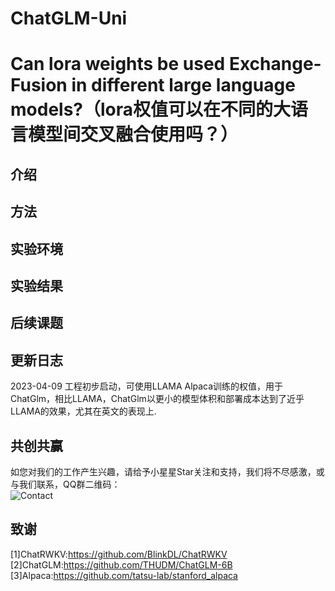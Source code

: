 # ChatGLM-Uni
# Can lora weights be used Exchange-Fusion in different large language models?（lora权值可以在不同的大语言模型间交叉融合使用吗？）

## 介绍

## 方法

## 实验环境

## 实验结果

## 后续课题


## 更新日志
2023-04-09
工程初步启动，可使用LLAMA Alpaca训练的权值，用于ChatGlm，相比LLAMA，ChatGlm以更小的模型体积和部署成本达到了近乎LLAMA的效果，尤其在英文的表现上.

## 共创共赢
如您对我们的工作产生兴趣，请给予小星星Star关注和支持，我们将不尽感激，或与我们联系，QQ群二维码：<br>
![Contact](resources/QQgroup.png)


## 致谢
[1]ChatRWKV:https://github.com/BlinkDL/ChatRWKV<br>
[2]ChatGLM:https://github.com/THUDM/ChatGLM-6B<br>
[3]Alpaca:https://github.com/tatsu-lab/stanford_alpaca<br>
